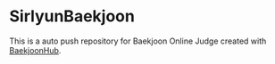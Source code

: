 # SirlyunBaekjoon
This is a auto push repository for Baekjoon Online Judge created with [BaekjoonHub](https://github.com/BaekjoonHub/BaekjoonHub).
